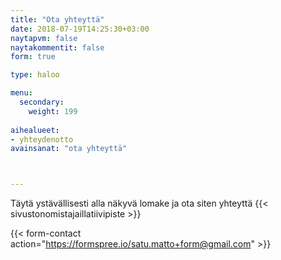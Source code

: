 ```yaml
---
title: "Ota yhteyttä"
date: 2018-07-19T14:25:30+03:00
naytapvm: false
naytakommentit: false
form: true

type: haloo

menu:
  secondary:
    weight: 199
    
aihealueet:
- yhteydenotto
avainsanat: "ota yhteyttä"



---
```



Täytä ystävällisesti alla näkyvä lomake ja ota siten yhteyttä {{< sivustonomistajaillatiivipiste >}}

{{< form-contact action="https://formspree.io/satu.matto+form@gmail.com" >}}